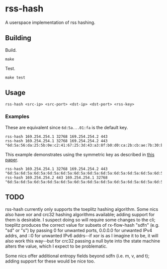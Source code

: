 # rss-hash

A userspace implementation of rss hashing.

## Building

Build.
```
make
```

Test.
```
make test
```

## Usage

```
rss-hash <src-ip> <src-port> <dst-ip> <dst-port> <rss-key>
```

### Examples

These are equivalent since `6d:5a...01:fa` is the default key.

```
rss-hash 169.254.254.1 32768 169.254.254.2 443
rss-hash 169.254.254.1 32768 169.254.254.2 443 "6d:5a:56:da:25:5b:0e:c2:41:67:25:3d:43:a3:8f:b0:d0:ca:2b:cb:ae:7b:30:b4:77:cb:2d:a3:80:30:f2:0c:6a:42:b7:3b:be:ac:01:fa"
```

This example demonstrates using the symmetric key as described in [this paper](http://www.ndsl.kaist.edu/~kyoungsoo/papers/TR-symRSS.pdf).

```
rss-hash 169.254.254.1 32768 169.254.254.2 443 "6d:5a:6d:5a:6d:5a:6d:5a:6d:5a:6d:5a:6d:5a:6d:5a:6d:5a:6d:5a:6d:5a:6d:5a:6d:5a:6d:5a:6d:5a:6d:5a:6d:5a:6d:5a:6d:5a:6d:5a"
rss-hash 169.254.254.2 443 169.254.254.1 32768 "6d:5a:6d:5a:6d:5a:6d:5a:6d:5a:6d:5a:6d:5a:6d:5a:6d:5a:6d:5a:6d:5a:6d:5a:6d:5a:6d:5a:6d:5a:6d:5a:6d:5a:6d:5a:6d:5a:6d:5a"
```

## TODO

rss-hash currently only supports the toeplitz hashing algorithm. Some nics also have xor and crc32 hashing algorithms available; adding support for them is desirable. I suspect doing so will require some changes to the cli; toeplitz produces the correct value for subsets of rx-flow-hash "sdfn" (e.g. "sd" or "s") by passing 0 for unwanted ports, 0.0.0.0 for unwanted IPv4 addrs, and ::0 for unwanted IPv6 addrs--if xor is as I imagine it to be, it will also work this way--but for crc32 passing a null byte into the state machine alters the value, which I expect to be problematic.

Some nics offer additional entropy fields beyond sdfn (i.e. m, v, and t); adding support for these would be nice too.
